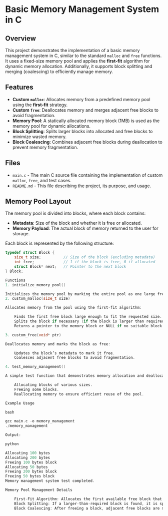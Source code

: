 # Basic Memory Management System in C

## Overview
This project demonstrates the implementation of a basic memory management system in C, similar to the standard `malloc` and `free` functions. It uses a fixed-size memory pool and applies the **first-fit** algorithm for dynamic memory allocation. Additionally, it supports block splitting and merging (coalescing) to efficiently manage memory.

## Features
- **Custom `malloc`**: Allocates memory from a predefined memory pool using the **first-fit** strategy.
- **Custom `free`**: Deallocates memory and merges adjacent free blocks to avoid fragmentation.
- **Memory Pool**: A statically allocated memory block (1MB) is used as the memory pool for dynamic allocations.
- **Block Splitting**: Splits larger blocks into allocated and free blocks to minimize wasted memory.
- **Block Coalescing**: Combines adjacent free blocks during deallocation to prevent memory fragmentation.

## Files
- `main.c` - The main C source file containing the implementation of custom `malloc`, `free`, and test cases.
- `README.md` - This file describing the project, its purpose, and usage.

## Memory Pool Layout
The memory pool is divided into blocks, where each block contains:
- **Metadata**: Size of the block and whether it is free or allocated.
- **Memory Payload**: The actual block of memory returned to the user for storage.

Each block is represented by the following structure:

```c
typedef struct Block {
    size_t size;          // Size of the block (excluding metadata)
    int free;             // 1 if the block is free, 0 if allocated
    struct Block* next;   // Pointer to the next block
} Block;

Functions
1. initialize_memory_pool()

Initializes the memory pool by marking the entire pool as one large free block.
2. custom_malloc(size_t size)

Allocates memory from the pool using the first-fit algorithm:

    Finds the first free block large enough to fit the requested size.
    Splits the block if necessary (if the block is larger than required).
    Returns a pointer to the memory block or NULL if no suitable block is found.

3. custom_free(void* ptr)

Deallocates memory and marks the block as free:

    Updates the block’s metadata to mark it free.
    Coalesces adjacent free blocks to avoid fragmentation.

4. test_memory_management()

A simple test function that demonstrates memory allocation and deallocation by:

    Allocating blocks of various sizes.
    Freeing some blocks.
    Reallocating memory to ensure efficient reuse of the pool.

Example Usage

bash

gcc main.c -o memory_management
./memory_management

Output:

python

Allocating 100 bytes
Allocating 200 bytes
Freeing 100 bytes block
Allocating 50 bytes
Freeing 200 bytes block
Freeing 50 bytes block
Memory management system test completed.

Memory Pool Management Details

    First-Fit Algorithm: Allocates the first available free block that is large enough to fulfill the request.
    Block Splitting: If a larger-than-required block is found, it is split into two: one allocated block and one smaller free block.
    Block Coalescing: After freeing a block, adjacent free blocks are merged into one to prevent fragmentation and maximize usable memory.